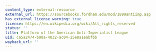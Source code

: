 ```yaml
---
content_type: external-resource
external_url: https://sourcebooks.fordham.edu/mod/1899antiimp.asp
has_external_license_warning: true
license: https://en.wikipedia.org/wiki/All_rights_reserved
status: ''
title: Platform of the American Anti-Imperialist League
uid: ca5a2474-b90a-4032-ac04-25e8a1eabfbb
wayback_url: ''
---
```

